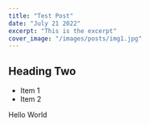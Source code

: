 ```yaml
---
title: "Test Post"
date: "July 21 2022"
excerpt: "This is the excerpt"
cover_image: "/images/posts/img1.jpg"
---
```


## Heading Two

* Item 1
* Item 2

Hello World
